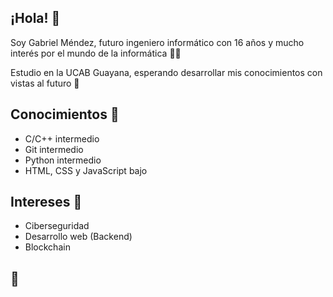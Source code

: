 ## ¡Hola! 👋
Soy Gabriel Méndez, futuro ingeniero informático con 16 años y mucho interés por el mundo de la informática 👨‍💻

Estudio en la UCAB Guayana, esperando desarrollar mis conocimientos con vistas al futuro 🔰

## Conocimientos 🧠
- C/C++ intermedio
- Git intermedio
- Python intermedio
- HTML, CSS y JavaScript bajo

## Intereses 🔎
- Ciberseguridad
- Desarrollo web (Backend)
- Blockchain

## 🍩
